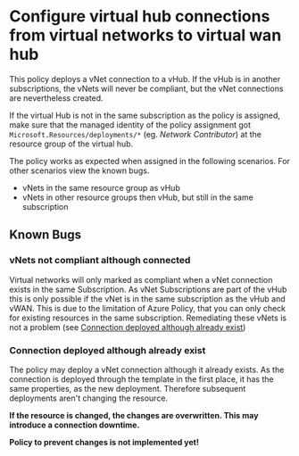 # Configure virtual hub connections from virtual networks to virtual wan hub

This policy deploys a vNet connection to a vHub. If the vHub is in another subscriptions, the vNets will never be compliant, but the vNet connections are nevertheless created.

If the virtual Hub is not in the same subscription as the policy is assigned, make sure that the managed identity of the policy assignment got `Microsoft.Resources/deployments/*` (eg. *Network Contributor*) at the resource group of the virtual hub.

The policy works as expected when assigned in the following scenarios. For other scenarios view the known bugs.

- vNets in the same resource group as vHub 
- vNets in other resource groups then vHub, but still in the same subscription

## Known Bugs

### vNets not compliant although connected

Virtual networks will only marked as compliant when a vNet connection exists in the same Subscription. As vNet Subscriptions are part of the vHub this is only possible if the vNet is in the same subscription as the vHub and vWAN. This is due to the limitation of Azure Policy, that you can only check for existing resources in the same subscription. Remediating these vNets is not a problem (see [Connection deployed although already exist](#connection-deployed-although-already-exist))

### Connection deployed although already exist

The policy may deploy a vNet connection although it already exists. As the connection is deployed through the template in the first place, it has the same properties, as the new deployment. Therefore subsequent deployments aren't changing the resource. 

**If the resource is changed, the changes are overwritten. This may introduce a connection downtime.** 

**Policy to prevent changes is not implemented yet!**